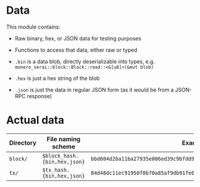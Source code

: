 # Data
This module contains:
- Raw binary, hex, or JSON data for testing purposes
- Functions to access that data, either raw or typed

- `.bin` is a data blob, directly deserializable into types, e.g. `monero_serai::block::Block::read::<&[u8]>(&mut blob)`
- `.hex` is just a hex string of the blob
- `.json` is just the data in regular JSON form (as it would be from a JSON-RPC response)

# Actual data
| Directory | File naming scheme           | Example |
|-----------|------------------------------|---------|
| `block/`  | `$block_hash.{bin,hex,json}` | `bbd604d2ba11ba27935e006ed39c9bfdd99b76bf4a50654bc1e1e61217962698.bin`
| `tx/`     | `$tx_hash.{bin,hex,json}`    | `84d48dc11ec91950f8b70a85af9db91fe0c8abef71ef5db08304f7344b99ea66.bin`
